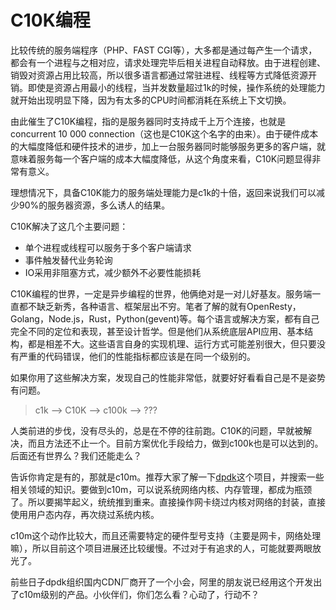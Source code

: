 # C10K编程

比较传统的服务端程序（PHP、FAST CGI等），大多都是通过每产生一个请求，都会有一个进程与之相对应，请求处理完毕后相关进程自动释放。由于进程创建、销毁对资源占用比较高，所以很多语言都通过常驻进程、线程等方式降低资源开销。即使是资源占用最小的线程，当并发数量超过1k的时候，操作系统的处理能力就开始出现明显下降，因为有太多的CPU时间都消耗在系统上下文切换。

由此催生了C10K编程，指的是服务器同时支持成千上万个连接，也就是concurrent 10 000 connection（这也是C10K这个名字的由来）。由于硬件成本的大幅度降低和硬件技术的进步，加上一台服务器同时能够服务更多的客户端，就意味着服务每一个客户端的成本大幅度降低，从这个角度来看，C10K问题显得非常有意义。

理想情况下，具备C10K能力的服务端处理能力是c1k的十倍，返回来说我们可以减少90%的服务器资源，多么诱人的结果。

C10K解决了这几个主要问题：

* 单个进程或线程可以服务于多个客户端请求
* 事件触发替代业务轮询
* IO采用非阻塞方式，减少额外不必要性能损耗

C10K编程的世界，一定是异步编程的世界，他俩绝对是一对儿好基友。服务端一直都不缺乏新秀，各种语言、框架层出不穷。笔者了解的就有OpenResty，Golang，Node.js，Rust，Python(gevent)等。每个语言或解决方案，都有自己完全不同的定位和表现，甚至设计哲学。但是他们从系统底层API应用、基本结构，都是相差不大。这些语言自身的实现机理、运行方式可能差别很大，但只要没有严重的代码错误，他们的性能指标都应该是在同一个级别的。

如果你用了这些解决方案，发现自己的性能非常低，就要好好看看自己是不是姿势有问题。

> c1k --> C10K --> c100k --> ??? 

人类前进的步伐，没有尽头的，总是在不停的往前跑。C10K的问题，早就被解决，而且方法还不止一个。目前方案优化手段给力，做到c100k也是可以达到的。后面还有世界么？我们还能走么？

告诉你肯定是有的，那就是c10m。推荐大家了解一下[dpdk](http://www.dpdk.eu)这个项目，并搜索一些相关领域的知识。要做到c10m，可以说系统网络内核、内存管理，都成为瓶颈了。所以要揭竿起义，统统推到重来。直接操作网卡绕过内核对网络的封装，直接使用用户态内存，再次绕过系统内核。

c10m这个动作比较大，而且还需要特定的硬件型号支持（主要是网卡，网络处理嘛），所以目前这个项目进展还比较缓慢。不过对于有追求的人，可能就要两眼放光了。

前些日子dpdk组织国内CDN厂商开了一个小会，阿里的朋友说已经用这个开发出了c10m级别的产品。小伙伴们，你们怎么看？心动了，行动不？
